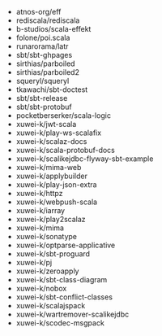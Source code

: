- atnos-org/eff
- rediscala/rediscala
- b-studios/scala-effekt
- folone/poi.scala
- runarorama/latr
- sbt/sbt-ghpages
- sirthias/parboiled
- sirthias/parboiled2
- squeryl/squeryl
- tkawachi/sbt-doctest
- sbt/sbt-release
- sbt/sbt-protobuf
- pocketberserker/scala-logic
- xuwei-k/jwt-scala
- xuwei-k/play-ws-scalafix
- xuwei-k/scalaz-docs
- xuwei-k/scala-protobuf-docs
- xuwei-k/scalikejdbc-flyway-sbt-example
- xuwei-k/mima-web
- xuwei-k/applybuilder
- xuwei-k/play-json-extra
- xuwei-k/httpz
- xuwei-k/webpush-scala
- xuwei-k/iarray
- xuwei-k/play2scalaz
- xuwei-k/mima
- xuwei-k/sonatype
- xuwei-k/optparse-applicative
- xuwei-k/sbt-proguard
- xuwei-k/pj
- xuwei-k/zeroapply
- xuwei-k/sbt-class-diagram
- xuwei-k/nobox
- xuwei-k/sbt-conflict-classes
- xuwei-k/scalajspack
- xuwei-k/wartremover-scalikejdbc
- xuwei-k/scodec-msgpack
